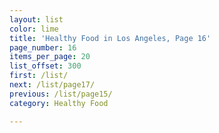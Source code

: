 ```yaml
---
layout: list
color: lime
title: 'Healthy Food in Los Angeles, Page 16'
page_number: 16
items_per_page: 20
list_offset: 300
first: /list/
next: /list/page17/
previous: /list/page15/
category: Healthy Food

---
```

